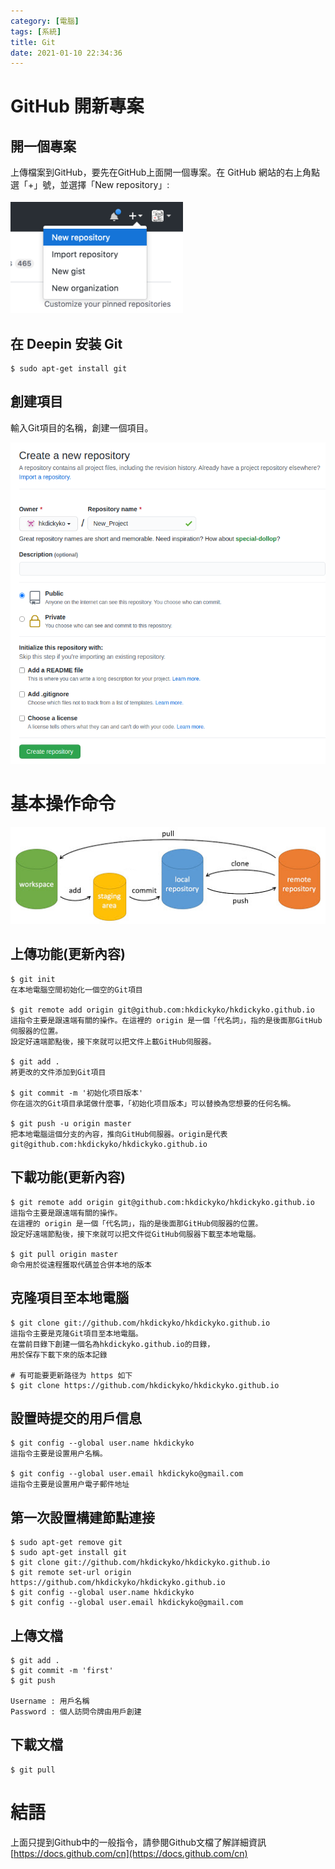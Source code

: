 ```yaml
---
category: [電腦]
tags: [系統]
title: Git
date: 2021-01-10 22:34:36
---
```


# GitHub 開新專案
## 開一個專案
上傳檔案到GitHub，要先在GitHub上面開一個專案。在 GitHub 網站的右上角點選「+」號，並選擇「New repository」:

![](../assets/img/git/git_create.png)

## 在 Deepin 安装 **Git**

```
$ sudo apt-get install git
```

## 創建項目
輸入Git項目的名稱，創建一個項目。

![](../assets/img/git/git_input.png)

# 基本操作命令

![](../assets/img/git/git_command.png)

## 上傳功能(更新內容)

```
$ git init
在本地電腦空間初始化一個空的Git項目

$ git remote add origin git@github.com:hkdickyko/hkdickyko.github.io
這指令主要是跟遠端有關的操作。在這裡的 origin 是一個「代名詞」，指的是後面那GitHub伺服器的位置。
設定好遠端節點後，接下來就可以把文件上載GitHub伺服器。

$ git add .
將更改的文件添加到Git項目

$ git commit -m '初始化项目版本'
你在這次的Git項目承諾做什麼事，「初始化项目版本」可以替換為您想要的任何名稱。

$ git push -u origin master
把本地電腦這個分支的內容，推向GitHub伺服器。origin是代表git@github.com:hkdickyko/hkdickyko.github.io

```

## 下載功能(更新內容)

```
$ git remote add origin git@github.com:hkdickyko/hkdickyko.github.io
這指令主要是跟遠端有關的操作。
在這裡的 origin 是一個「代名詞」，指的是後面那GitHub伺服器的位置。
設定好遠端節點後，接下來就可以把文件從GitHub伺服器下載至本地電腦。

$ git pull origin master
命令用於從遠程獲取代碼並合併本地的版本

```

## 克隆項目至本地電腦

```
$ git clone git://github.com/hkdickyko/hkdickyko.github.io
這指令主要是克隆Git項目至本地電腦。
在當前目錄下創建一個名為hkdickyko.github.io的目錄，
用於保存下載下來的版本記錄

# 有可能要更新路径为 https 如下
$ git clone https://github.com/hkdickyko/hkdickyko.github.io
```

## 設置時提交的用戶信息

```
$ git config --global user.name hkdickyko
這指令主要是设置用户名稱。

$ git config --global user.email hkdickyko@gmail.com
這指令主要是设置用户電子郵件地址

```

## 第一次設置構建節點連接

```
$ sudo apt-get remove git
$ sudo apt-get install git
$ git clone git://github.com/hkdickyko/hkdickyko.github.io
$ git remote set-url origin https://github.com/hkdickyko/hkdickyko.github.io
$ git config --global user.name hkdickyko
$ git config --global user.email hkdickyko@gmail.com

```

## 上傳文檔

```
$ git add .
$ git commit -m 'first'
$ git push

Username : 用戶名稱
Password : 個人訪問令牌由用戶創建

```

## 下載文檔

```
$ git pull

```


# 結語
上面只提到Github中的一般指令，請參閱Github文檔了解詳細資訊 [https://docs.github.com/cn](https://docs.github.com/cn)